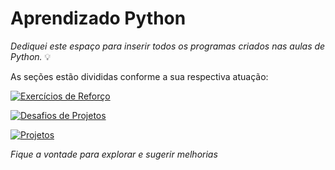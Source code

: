 # Aprendizado Python

*Dediquei este espaço para inserir todos os programas criados nas aulas de Python.* 💡

As seções estão divididas conforme a sua respectiva atuação:


[![Exercícios de Reforço](https://img.shields.io/badge/Exerc%C3%ADcios%20de%20Refor%C3%A7o-Python-green
)](https://shields.io/badges/static-badge)


[![Desafios de Projetos](https://img.shields.io/badge/Desafios%20de%20C%C3%B3digo-Pyhton-green?labelColor=goldenrod
)](https://shields.io/badges/static-badge)

[![Projetos](https://img.shields.io/badge/Projetos%20de%20Aprendizado-Pyhton-green?labelColor=%234169E1
)](https://shields.io/badges/static-badge)


*Fique a vontade para explorar e sugerir melhorias*
